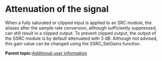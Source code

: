 # Attenuation of the signal

When a fully saturated or clipped input is applied to an SRC module, the aliases after the sample rate conversion, although sufficiently suppressed, can still result in a clipped output. To prevent clipped output, the output of the SSRC module is by default attenuated with 3 dB. Although not advised, this gain value can be changed using the SSRC\_SetGains function.

**Parent topic:**[Additional user information](../topics/additional_user_information.md)

